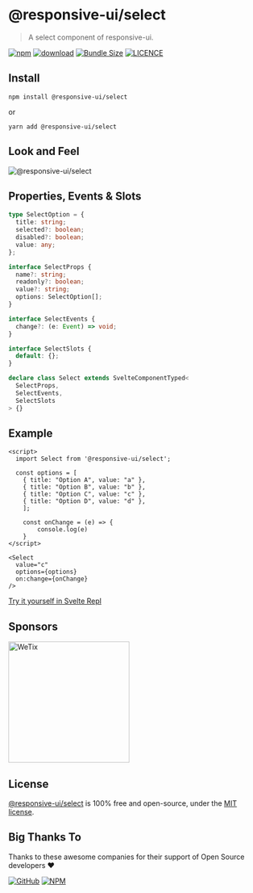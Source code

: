 # @responsive-ui/select

> A select component of responsive-ui.

<p>

[![npm](https://img.shields.io/npm/v/@responsive-ui/select.svg)](https://www.npmjs.com/package/@responsive-ui/select)
[![download](https://img.shields.io/npm/dw/@responsive-ui/select.svg)](https://www.npmjs.com/package/@responsive-ui/select)
[![Bundle Size](https://badgen.net/bundlephobia/minzip/%40responsive-ui%2Fselect)](https://bundlephobia.com/result?p=@responsive-ui/select)
[![LICENCE](https://img.shields.io/github/license/wetix/responsive-ui)](https://github.com/wetix/responsive-ui/blob/master/LICENSE)

</p>

## Install

```console
npm install @responsive-ui/select
```

or

```console
yarn add @responsive-ui/select
```

## Look and Feel

<img src="https://user-images.githubusercontent.com/28108597/104026779-618ce280-5201-11eb-97ae-ca4af129b4c0.png"
alt="@responsive-ui/select" />

## Properties, Events & Slots

```ts
type SelectOption = {
  title: string;
  selected?: boolean;
  disabled?: boolean;
  value: any;
};

interface SelectProps {
  name?: string;
  readonly?: boolean;
  value?: string;
  options: SelectOption[];
}

interface SelectEvents {
  change?: (e: Event) => void;
}

interface SelectSlots {
  default: {};
}

declare class Select extends SvelteComponentTyped<
  SelectProps,
  SelectEvents,
  SelectSlots
> {}
```

## Example

```svelte
<script>
  import Select from '@responsive-ui/select';

  const options = [
    { title: "Option A", value: "a" },
    { title: "Option B", value: "b" },
    { title: "Option C", value: "c" },
    { title: "Option D", value: "d" },
	];

	const onChange = (e) => {
		console.log(e)
	}
</script>

<Select
  value="c"
  options={options}
  on:change={onChange}
/>
```

[Try it yourself in Svelte Repl](https://svelte.dev/repl/e95880d4083f4e80bb162678c4676ccd?version=3.31.2)

## Sponsors

<img src="https://asset.wetix.my/images/logo/wetix.png" alt="WeTix" width="240px">

## License

[@responsive-ui/select](https://github.com/wetix/responsive-ui/tree/master/components/select) is 100% free and open-source, under the [MIT license](https://github.com/wetix/responsive-ui/blob/master/LICENSE).

## Big Thanks To

Thanks to these awesome companies for their support of Open Source developers ❤

[![GitHub](https://jstools.dev/img/badges/github.svg)](https://github.com/open-source)
[![NPM](https://jstools.dev/img/badges/npm.svg)](https://www.npmjs.com/)
